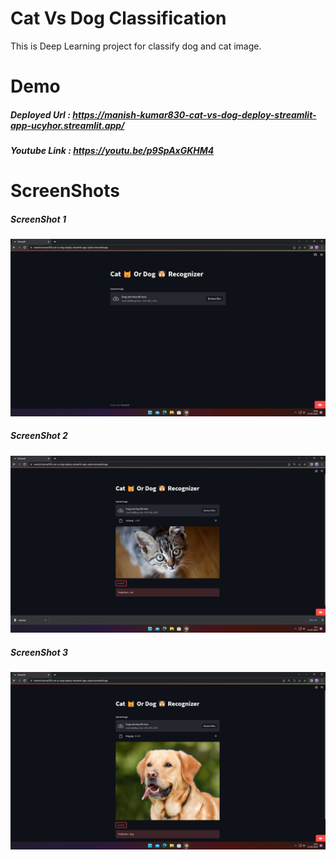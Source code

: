 # Cat Vs Dog Classification

This is Deep Learning project for classify dog and cat image.

# Demo

##### Deployed Url : https://manish-kumar830-cat-vs-dog-deploy-streamlit-app-ucyhor.streamlit.app/
##### Youtube Link : https://youtu.be/p9SpAxGKHM4

# ScreenShots

##### ScreenShot 1
![ScreenShot](https://github.com/manish-kumar830/Cat-Vs-Dog-Classification/blob/main/ss/ss1.png)


##### ScreenShot 2
![ScreenShot](https://github.com/manish-kumar830/Cat-Vs-Dog-Classification/blob/main/ss/ss2.png)


##### ScreenShot 3
![ScreenShot](https://github.com/manish-kumar830/Cat-Vs-Dog-Classification/blob/main/ss/ss3.png)
